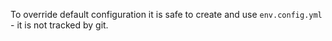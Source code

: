 To override default configuration it is safe to create and use `env.config.yml` - it is not tracked by git.
